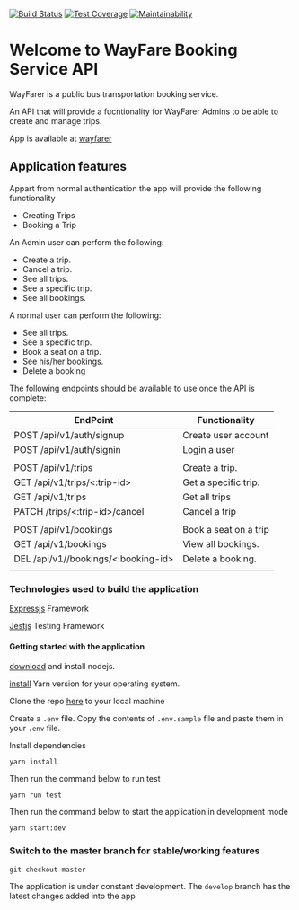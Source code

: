[![Build Status](https://travis-ci.org/danielotieno/way-farer-api.svg?branch=develop)](https://travis-ci.org/danielotieno/way-farer-api)
[![Test Coverage](https://api.codeclimate.com/v1/badges/89c988eb1fc6305e7577/test_coverage)](https://codeclimate.com/github/danielotieno/way-farer-api/test_coverage)
[![Maintainability](https://api.codeclimate.com/v1/badges/89c988eb1fc6305e7577/maintainability)](https://codeclimate.com/github/danielotieno/way-farer-api/maintainability)

# Welcome to WayFare Booking Service API

WayFarer is a public bus transportation booking service.

An API that will provide a fucntionality for WayFarer Admins to be able to
create and manage trips.

App is available at [wayfarer](https://wayfarer-api-app.herokuapp.com/docs/)

## Application features

Appart from normal authentication the app will provide the following
functionality

- Creating Trips
- Booking a Trip

An Admin user can perform the following:

- Create a trip.
- Cancel a trip.
- See all trips.
- See a specific trip.
- See all bookings.

A normal user can perform the following:

- See all trips.
- See a specific trip.
- Book a seat on a trip.
- See his/her bookings.
- Delete a booking

The following endpoints should be available to use once the API is complete:

| EndPoint                            | Functionality         |
| ----------------------------------- | --------------------- |
| POST /api/v1/auth/signup            | Create user account   |
| POST /api/v1/auth/signin            | Login a user          |
|                                     |                       |
| POST /api/v1/trips                  | Create a trip.        |
| GET /api/v1/trips/<:trip-id>        | Get a specific trip.  |
| GET /api/v1/trips                   | Get all trips         |
| PATCH /trips/<:trip-id>/cancel      | Cancel a trip         |
|                                     |                       |
| POST /api/v1/bookings               | Book a seat on a trip |
| GET /api/v1/bookings                | View all bookings.    |
| DEL /api/v1//bookings/<:booking-id> | Delete a booking.     |
|                                     |                       |

### Technologies used to build the application

[Expressjs](https://expressjs.com/) Framework

[Jestjs](https://jestjs.io/) Testing Framework

#### Getting started with the application

[download](https://nodejs.org/en/download/) and install nodejs.

[install](https://yarnpkg.com/en/docs/install) Yarn version for your operating system.

Clone the repo [here](https://github.com/danielotieno/way-farer-api) to your local machine

Create a `.env` file. Copy the contents of `.env.sample` file and paste them in your `.env` file.

Install dependencies

`yarn install`

Then run the command below to run test

`yarn run test`

Then run the command below to start the application in development mode

`yarn start:dev`

### Switch to the master branch for stable/working features

`git checkout master`

The application is under constant development. The `develop` branch has the latest changes added into the app
